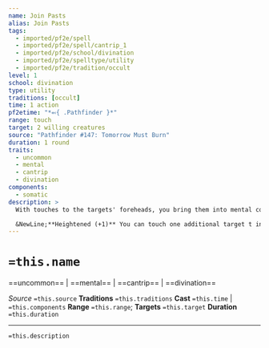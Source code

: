 ```yaml
---
name: Join Pasts
alias: Join Pasts
tags:
  - imported/pf2e/spell
  - imported/pf2e/spell/cantrip_1
  - imported/pf2e/school/divination
  - imported/pf2e/spelltype/utility
  - imported/pf2e/tradition/occult
level: 1
school: divination
type: utility
traditions: [occult]
time: 1 action
pf2etime: "*⬻{ .Pathfinder }*"
range: touch
target: 2 willing creatures
source: "Pathfinder #147: Tomorrow Must Burn"
duration: 1 round
traits:
  - uncommon
  - mental
  - cantrip
  - divination
components:
  - somatic
description: >
  With touches to the targets' foreheads, you bring them into mental communion. The targets can share thoughts and experiences, but not words. When one target attempts to Recall Knowledge, the other can Aid the first target's skill check, using any Lore skill (even if that Lore wouldn't normally apply) without having made any preparations to Aid.

  &NewLine;**Heightened (+1)** You can touch one additional target t include them in the spell's effects. Multiple targets can attempt checks to Aid the target who is attempting to Recall Knowledge.
---
```

# `=this.name`
==uncommon== | ==mental== | ==cantrip== | ==divination==

*Source* `=this.source`
**Traditions** `=this.traditions`
**Cast** `=this.time` | `=this.components`
**Range** `=this.range`; **Targets** `=this.target`
**Duration** `=this.duration`

***
`=this.description`